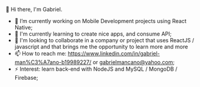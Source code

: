 👋 Hi there, I'm Gabriel.

- 🔭 I’m currently working on Mobile Development projects using React Native;
- 🌱 I'm currently learning to create nice apps, and consume API;
- 👯 I'm looking to collaborate in a company or project that uses ReactJS / javascript and that brings me the opportunity to learn more and more
- 📫 How to reach me: https://www.linkedin.com/in/gabriel-man%C3%A7ano-b19989227/ or gabrielmancano@yahoo.com;
- ⚡ Interest: learn back-end with NodeJS and MySQL / MongoDB / Firebase;

